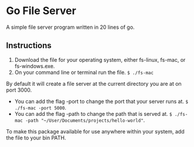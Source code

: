 # Go File Server
A simple file server program written in 20 lines of go.

## Instructions

  1. Download the file for your operating system, either fs-linux, fs-mac, or fs-windows.exe.
  2. On your command line or terminal run the file. `$ ./fs-mac`

By default it will create a file server at the current directory you are at on port 3000.

* You can add the flag -port to change the port that your server runs at. `$ ./fs-mac -port 5000`.
* You can add the flag -path to change the path that is served at.
     `$ ./fs-mac -path "~/User/Documents/projects/hello-world"`.

To make this package available for use anywhere within your system, add the file to your bin PATH.